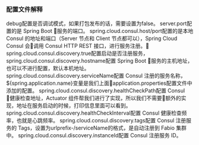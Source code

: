 ### 配置文件解释

debug配置是否调试模式，如果打包发布的话，需要设置为false。
server.port配置的是 Spring Boot 服务的端口。
spring.cloud.consul.host/port配置的是本地 Consul 的地址和端口（Server 节点和 Client 节点都可以），Spring Cloud Consul 会调用 Consul HTTP REST 接口，进行服务注册。
spring.cloud.consul.discovery.true配置启动是否注册服务，
spring.cloud.consul.discovery.hostname配置 Spring Boot 服务的主机地址，也可以不进行配置，默认本机地址。
spring.cloud.consul.discovery.serviceName配置 Consul 注册的服务名称，${spring.application.name}变量是我们上面application.properties配置文件中添加的配置。
spring.cloud.consul.discovery.healthCheckPath配置 Consul 健康检查地址，Actuator 组件帮我们进行了实现，所以我们不需要额外的实现，地址在服务启动的时候，打印信息里面可以看到。
spring.cloud.consul.discovery.healthCheckInterval配置 Consul 健康检查频率，也就是心跳频率。
spring.cloud.consul.discovery.tags配置 Consul 注册服务的 Tags，设置为urlprefix-/serviceName的格式，是自动注册到 Fabio 集群中。
spring.cloud.consul.discovery.instanceId配置 Consul 注册服务 ID。